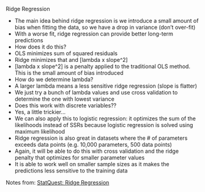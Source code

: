 Ridge Regression

-	The main idea behind ridge regression is we introduce a small amount of bias when fitting the data, so we have a drop in variance (don’t over-fit)
-	With a worse fit, ridge regression can provide better long-term predictions
-	How does it do this?
  - OLS minimizes sum of squared residuals
  - Ridge minimizes that and [lambda x slope^2]
  - [lambda x slope^2] is a penalty applied to the traditional OLS method. This is the small amount of bias introduced
-	How do we determine lambda?
  - A larger lambda means a less sensitive ridge regression (slope is flatter)
  - We just try a bunch of lambda values and use cross validation to determine the one with lowest variance
-	Does this work with discrete variables??
  - Yes, a little trickier…
-	We can also apply this to logistic regression: it optimizes the sum of the likelihoods instead of SSRs because logistic regression is solved using maximum likelihood
-	Ridge regression is also great in datasets where the # of parameters exceeds data points (e.g. 10,000 parameters, 500 data points)
  - Again, it will be able to do this with cross validation and the ridge penalty that optimizes for smaller parameter values
  - It is able to work well on smaller sample sizes as it makes the predictions less sensitive to the training data

Notes from:
[StatQuest: Ridge Regression]( https://www.youtube.com/watch?v=Q81RR3yKn30)
